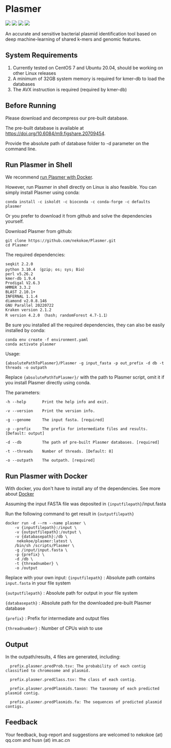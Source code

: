 # Plasmer

<img src="https://anaconda.org/iskoldt/plasmer/badges/version.svg"/> <img src="https://img.shields.io/docker/pulls/nekokoe/plasmer.svg"/> <img src="https://img.shields.io/github/last-commit/nekokoe/Plasmer.svg"/> <img src="https://img.shields.io/github/license/nekokoe/Plasmer.svg"/> 



An accurate and sensitive bacterial plasmid identification tool based on deep machine-learning of shared k-mers and genomic features.

## System Requirements

1. Currently tested on CentOS 7 and Ubuntu 20.04, should be working on other Linux releases
2. A minimum of 32GB system memory is required for kmer-db to load the databases
3. The AVX instruction is required (required by kmer-db)

## Before Running

Please download and decompress our pre-built database. 

The pre-built database is available at https://doi.org/10.6084/m9.figshare.20709454.

Provide the absolute path of database folder to -d parameter on the command line.

## Run Plasmer in Shell

We recommend [run Plasmer with Docker](https://github.com/nekokoe/Plasmer/blob/main/README.md#run-plasmer-with-docker).

However, run Plasmer in shell directly on Linux is also feasible. You can simply install Plasmer using conda:

```
conda install -c iskoldt -c bioconda -c conda-forge -c defaults plasmer
```

Or you prefer to download it from github and solve the dependencies yourself.

Download Plasmer from github:

```
git clone https://github.com/nekokoe/Plasmer.git
cd Plasmer
```

The required dependencies:

```
seqkit 2.2.0
python 3.10.4 （gzip; os; sys; Bio）
perl v5.26.2
kmer-db 1.9.4
Prodigal V2.6.3
HMMER 3.3.2
BLAST 2.10.1+
INFERNAL 1.1.4
diamond v2.0.8.146
GNU Parallel 20220722
Kraken version 2.1.2
R version 4.2.0 （hash; randomForest 4.7-1.1）
```

Be sure you installed all the required dependencies, they can also be easily installed by conda:

```
conda env create -f environment.yaml
conda activate plasmer
```

Usage:

```
{absolutePathToPlasmer}/Plasmer -g input_fasta -p out_prefix -d db -t threads -o outpath
```
Replace `{absolutePathToPlasmer}/` with the path to Plasmer script, omit it if you install Plasmer directly using conda.

The parameters:

```
-h --help       Print the help info and exit.

-v --version    Print the version info.

-g --genome     The input fasta. [required]

-p --prefix     The prefix for intermediate files and results. [Default: output]

-d --db         The path of pre-built Plasmer databases. [required]

-t --threads    Number of threads. [Default: 8]

-o --outpath    The outpath. [required]
```


## Run Plasmer with Docker

With docker, you don't have to install any of the dependencies. See more about [Docker](https://hub.docker.com/repository/docker/nekokoe/plasmer)


Assuming the input FASTA file was deposited in `{inputfilepath}`/input.fasta

Run the following command to get result in `{outputfilepath}`

```
docker run -d --rm --name plasmer \
	-v {inputfilepath}:/input \
	-v {outputfilepath}:/output \
	-v {databasepath}:/db \
	 nekokoe/plasmer:latest \
	/bin/sh /scripts/Plasmer \
	-g /input/input.fasta \
	-p {prefix} \
	-d /db \
	-t {threadnumber} \
	-o /output
```

Replace with your own input:
`{inputfilepath}`  : Absolute path contains `input.fasta` in your file system

`{outputfilepath}` :  Absolute path for output in your file system

`{databasepath}`   : Absolute path for the downloaded pre-built Plasmer database

`{prefix}`         : Prefix for intermediate and output files

`{threadnumber}`   : Number of CPUs wish to use

## Output

In the outpath/results, 4 files are generated, including:

```
  prefix.plasmer.predProb.tsv: The probability of each contig classified to chromosome and plasmid.

  prefix.plasmer.predClass.tsv: The class of each contig.

  prefix.plasmer.predPlasmids.taxon: The taxonomy of each predicted plasmid contig.

  prefix.plasmer.predPlasmids.fa: The sequences of predicted plasmid contigs.
```

## Feedback

Your feedback, bug-report and suggestions are welcomed to nekokoe (at) qq.com and husn (at) im.ac.cn

